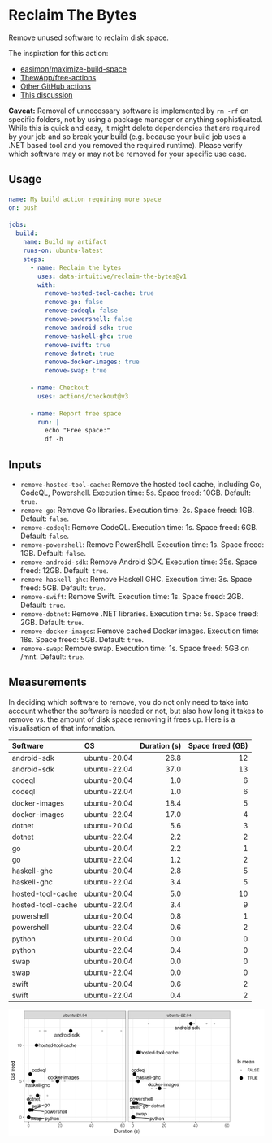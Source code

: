 # Reclaim The Bytes

Remove unused software to reclaim disk space.

The inspiration for this action:

- [easimon/maximize-build-space](https://github.com/easimon/maximize-build-space)
- [ThewApp/free-actions](https://github.com/ThewApp/free-actions)
- [Other GitHub
  actions](https://github.com/search?q=%22rm+-rf+%2Fusr%2Fshare%2Fdotnet%22&type=code)
- [This
  discussion](https://github.com/actions/runner-images/discussions/3242)

**Caveat:** Removal of unnecessary software is implemented by `rm -rf`
on specific folders, not by using a package manager or anything
sophisticated. While this is quick and easy, it might delete
dependencies that are required by your job and so break your build
(e.g. because your build job uses a .NET based tool and you removed the
required runtime). Please verify which software may or may not be
removed for your specific use case.

## Usage

``` yaml
name: My build action requiring more space
on: push

jobs:
  build:
    name: Build my artifact
    runs-on: ubuntu-latest
    steps:
      - name: Reclaim the bytes
        uses: data-intuitive/reclaim-the-bytes@v1
        with:
          remove-hosted-tool-cache: true
          remove-go: false
          remove-codeql: false
          remove-powershell: false
          remove-android-sdk: true
          remove-haskell-ghc: true
          remove-swift: true
          remove-dotnet: true
          remove-docker-images: true
          remove-swap: true

      - name: Checkout
        uses: actions/checkout@v3

      - name: Report free space
        run: |
          echo "Free space:"
          df -h
```

## Inputs

- `remove-hosted-tool-cache`: Remove the hosted tool cache, including
  Go, CodeQL, Powershell. Execution time: 5s. Space freed: 10GB.
  Default: `true`.
- `remove-go`: Remove Go libraries. Execution time: 2s. Space freed:
  1GB. Default: `false`.
- `remove-codeql`: Remove CodeQL. Execution time: 1s. Space freed: 6GB.
  Default: `false`.
- `remove-powershell`: Remove PowerShell. Execution time: 1s. Space
  freed: 1GB. Default: `false`.
- `remove-android-sdk`: Remove Android SDK. Execution time: 35s. Space
  freed: 12GB. Default: `true`.
- `remove-haskell-ghc`: Remove Haskell GHC. Execution time: 3s. Space
  freed: 5GB. Default: `true`.
- `remove-swift`: Remove Swift. Execution time: 1s. Space freed: 2GB.
  Default: `true`.
- `remove-dotnet`: Remove .NET libraries. Execution time: 5s. Space
  freed: 2GB. Default: `true`.
- `remove-docker-images`: Remove cached Docker images. Execution time:
  18s. Space freed: 5GB. Default: `true`.
- `remove-swap`: Remove swap. Execution time: 1s. Space freed: 5GB on
  /mnt. Default: `true`.

## Measurements

In deciding which software to remove, you do not only need to take into
account whether the software is needed or not, but also how long it
takes to remove vs. the amount of disk space removing it frees up. Here
is a visualisation of that information.

| Software          | OS           | Duration (s) | Space freed (GB) |
|:------------------|:-------------|-------------:|-----------------:|
| android-sdk       | ubuntu-20.04 |         26.8 |               12 |
| android-sdk       | ubuntu-22.04 |         37.0 |               13 |
| codeql            | ubuntu-20.04 |          1.0 |                6 |
| codeql            | ubuntu-22.04 |          1.0 |                6 |
| docker-images     | ubuntu-20.04 |         18.4 |                5 |
| docker-images     | ubuntu-22.04 |         17.0 |                4 |
| dotnet            | ubuntu-20.04 |          5.6 |                3 |
| dotnet            | ubuntu-22.04 |          2.2 |                2 |
| go                | ubuntu-20.04 |          2.2 |                1 |
| go                | ubuntu-22.04 |          1.2 |                2 |
| haskell-ghc       | ubuntu-20.04 |          2.8 |                5 |
| haskell-ghc       | ubuntu-22.04 |          3.4 |                5 |
| hosted-tool-cache | ubuntu-20.04 |          5.0 |               10 |
| hosted-tool-cache | ubuntu-22.04 |          3.4 |                9 |
| powershell        | ubuntu-20.04 |          0.8 |                1 |
| powershell        | ubuntu-22.04 |          0.6 |                2 |
| python            | ubuntu-20.04 |          0.0 |                0 |
| python            | ubuntu-22.04 |          0.4 |                0 |
| swap              | ubuntu-20.04 |          0.0 |                0 |
| swap              | ubuntu-22.04 |          0.0 |                0 |
| swift             | ubuntu-20.04 |          0.6 |                2 |
| swift             | ubuntu-22.04 |          0.4 |                2 |

![](resources/README_files/measurements-plot-1.png)

